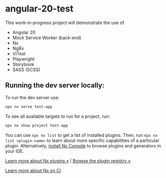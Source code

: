 # angular-20-test

This _work-in-progress_ project will demonstrate the use of

- Angular 20
- Mock Service Worker (back-end)
- Nx
- NgRx
- ViTest
- Playwright
- Storybook
- SASS (SCSS)

## Running the dev server locally:

To run the dev server use:

```sh
npx nx serve test-app
```

To see all available targets to run for a project, run:

```sh
npx nx show project test-app
```

You can use `npx nx list` to get a list of installed plugins. Then, run `npx nx list <plugin-name>` to learn about more specific capabilities of a particular plugin. Alternatively, [install Nx Console](https://nx.dev/getting-started/editor-setup?utm_source=nx_project&utm_medium=readme&utm_campaign=nx_projects) to browse plugins and generators in your IDE.

[Learn more about Nx plugins &raquo;](https://nx.dev/concepts/nx-plugins?utm_source=nx_project&utm_medium=readme&utm_campaign=nx_projects) | [Browse the plugin registry &raquo;](https://nx.dev/plugin-registry?utm_source=nx_project&utm_medium=readme&utm_campaign=nx_projects)

[Learn more about Nx on CI](https://nx.dev/ci/intro/ci-with-nx#ready-get-started-with-your-provider?utm_source=nx_project&utm_medium=readme&utm_campaign=nx_projects)
